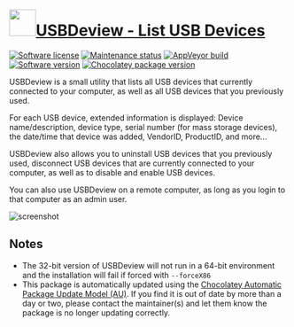 # [<img src="https://cdn.jsdelivr.net/gh/dgalbraith/chocolatey-packages@75270d34d3938b0270530f92c038b52aedefe76c/icons/usbdeview.png" width="48" height="48"/>USBDeview - List USB Devices](https://chocolatey.org/packages/usbdeview)

[![Software license](https://img.shields.io/badge/license-freeware-orange)](https://www.nirsoft.net/utils/usb_devices_view.html)
[![Maintenance status](https://img.shields.io/badge/maintained%3F-yes-green.svg)](https://gitHub.com/dgalbraith/chocolatey-packages/graphs/commit-activity)
[![AppVeyor build](https://img.shields.io/appveyor/ci/dgalbraith/chocolatey-packages)](https://ci.appveyor.com/project/dgalbraith/chocolatey-packages)
[![Software version](https://img.shields.io/badge/Source-v3.05-blue.svg)](https://www.nirsoft.net/utils/usb_devices_view.html)
[![Chocolatey package version](https://img.shields.io/chocolatey/v/usbdeview?label=Chocolatey)](https://chocolatey.org/packages/usbdeview)

USBDeview is a small utility that lists all USB devices that currently connected to your computer, as well as all USB devices that you previously used.

For each USB device, extended information is displayed: Device name/description, device type, serial number (for mass storage devices), the date/time that device was added, VendorID, ProductID, and more...

USBDeview also allows you to uninstall USB devices that you previously used, disconnect USB devices that are currently connected to your computer, as well as to disable and enable USB devices.

You can also use USBDeview on a remote computer, as long as you login to that computer as an admin user.

![screenshot](https://cdn.jsdelivr.net/gh/dgalbraith/chocolatey-packages@3d80afd75d41ce3f21b745e4de24d91b81738d59/automatic/usbdeview/screenshot.png)

## Notes

* The 32-bit version of USBDeview will not run in a 64-bit environment and the installation will fail if forced with `--forceX86`
* This package is automatically updated using the [Chocolatey Automatic Package Update Model (AU)](https://github.com/majkinetor/au/blob/master/README.md).
  If you find it is out of date by more than a day or two, please contact the maintainer(s) and let them know the package is no longer updating correctly.
